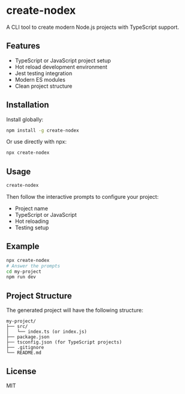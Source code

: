 # create-nodex

A CLI tool to create modern Node.js projects with TypeScript support.

## Features

- TypeScript or JavaScript project setup
- Hot reload development environment
- Jest testing integration
- Modern ES modules
- Clean project structure

## Installation

Install globally:

```bash
npm install -g create-nodex
```

Or use directly with npx:

```bash
npx create-nodex
```

## Usage

```bash
create-nodex
```

Then follow the interactive prompts to configure your project:

- Project name
- TypeScript or JavaScript
- Hot reloading
- Testing setup

## Example

```bash
npx create-nodex
# Answer the prompts
cd my-project
npm run dev
```

## Project Structure

The generated project will have the following structure:

```
my-project/
├── src/
│   └── index.ts (or index.js)
├── package.json
├── tsconfig.json (for TypeScript projects)
├── .gitignore
└── README.md
```

## License

MIT
